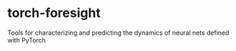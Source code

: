# torch-foresight
Tools for characterizing and predicting the dynamics of neural nets defined with PyTorch
